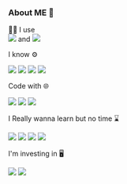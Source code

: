 ### About ME 👋


👨‍💻
 I use  
<img src="https://img.shields.io/badge/Artix_Linux-10A0CC?style=for-the-badge&logo=artix-linux&logoColor=white"> and <img src="https://img.shields.io/badge/Windows-0078D6?style=for-the-badge&logo=windows&logoColor=white">



                                            
I know ⚙️

<img src="https://img.shields.io/badge/Lua-2C2D72?style=for-the-badge&logo=lua&logoColor=white"> <img src="https://img.shields.io/badge/Python-3776AB?style=for-the-badge&logo=python&logoColor=white"> <img src="https://img.shields.io/badge/C-00599C?style=for-the-badge&logo=c&logoColor=white"> <img src="https://img.shields.io/badge/Node.js-339933?style=for-the-badge&logo=nodedotjs&logoColor=white">

  
 Code with 🌐
 
<img src="https://img.shields.io/badge/Visual_Studio_Code-0078D4?style=for-the-badge&logo=visual%20studio%20code&logoColor=white"> <img src="https://img.shields.io/badge/pycharm-143?style=for-the-badge&logo=pycharm&logoColor=black&color=black&labelColor=green"> <img src="https://img.shields.io/badge/Xcode-007ACC?style=flat-square&logo=Xcode&logoColor=white">

I Really wanna learn but no time ⌛️

<img src="https://img.shields.io/badge/Docker-2CA5E0?style=for-the-badge&logo=docker&logoColor=white"> <img src="	https://img.shields.io/badge/Ruby-CC342D?style=for-the-badge&logo=ruby&logoColor=white"> <img src="https://img.shields.io/badge/HTML5-E34F26?style=for-the-badge&logo=html5&logoColor=white"> <img src="https://img.shields.io/badge/CSS3-1572B6?style=for-the-badge&logo=css3&logoColor=white">

 I'm investing in 🖥

<img src="https://img.shields.io/badge/Xrp-black?style=for-the-badge&logo=xrp&logoColor=white">
  
  
  <img src="https://github-readme-stats.vercel.app/api?username=YousefM8&&show_icons=true&title_color=ffffff&icon_color=ffffff&text_color=daf7dc&bg_color=151515">
  

